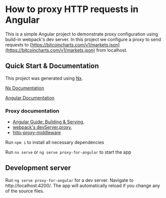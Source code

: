 # How to proxy HTTP requests in Angular

This is a simple Angular project to demonstrate proxy configuration using build-in webpack's dev server. In this project we configure a proxy to send requests to [https://bitcoincharts.com/v1/markets.json](https://bitcoincharts.com/v1/markets.json) from localhost.

## Quick Start & Documentation

This project was generated using [Nx](https://nx.dev).

[Nx Documentation](https://nx.dev/angular)

[Angular Documentation](https://angular.io)

### Proxy documentation

- [Angular Guide: Building & Serving](https://angular.io/guide/build),
- [webpack's devServer.proxy](https://webpack.js.org/configuration/dev-server/#devserverproxy),
- [http-proxy-middleware](https://github.com/chimurai/http-proxy-middleware)

Run `npm i` to install all necessary dependencies

Run `nx serve` or `ng serve proxy-for-angular` to start the app

## Development server

Run `ng serve proxy-for-angular` for a dev server. Navigate to http://localhost:4200/. The app will automatically reload if you change any of the source files.
